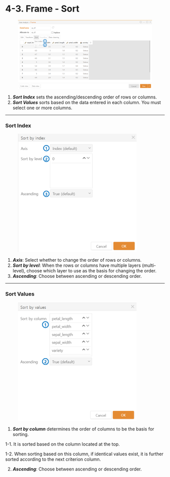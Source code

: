 # 4-3. Frame - Sort



<figure><img src="../../.gitbook/assets/image (1) (1).png" alt=""><figcaption></figcaption></figure>

1. _**Sort Index**_ sets the ascending/descending order of rows or columns.
2. _**Sort Values**_ sorts based on the data entered in each column. You must select one or more columns.



***

### Sort Index



<figure><img src="../../.gitbook/assets/image (2).png" alt="" width="375"><figcaption></figcaption></figure>

1. _**Axis**_: Select whether to change the order of rows or columns.
2. _**Sort by level**_: When the rows or columns have multiple layers (multi-level), choose which layer to use as the basis for changing the order.
3. _**Ascending**_: Choose between ascending or descending order.



***

### Sort Values



<figure><img src="../../.gitbook/assets/image (3).png" alt="" width="375"><figcaption></figcaption></figure>

1. _**Sort by column**_ determines the order of columns to be the basis for sorting.

&#x20;       1-1. It is sorted based on the column located at the top.

&#x20;       1-2. When sorting based on this column, if identical values exist, it is further sorted according to the next criterion column.

2. _**Ascending**_: Choose between ascending or descending order.

